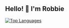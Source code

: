 Hello! 👋 I'm Robbie
----------------------------

<a href="https://github.com/sidmahmed" align="left"><img src="https://github-readme-stats.vercel.app/api/top-langs/?username=robertovers&langs_count=5&theme=gruvbox&layout=compact&hide_border=true&locale=en&custom_title=Top%20%Languages" alt="Top Languages" /></a>
